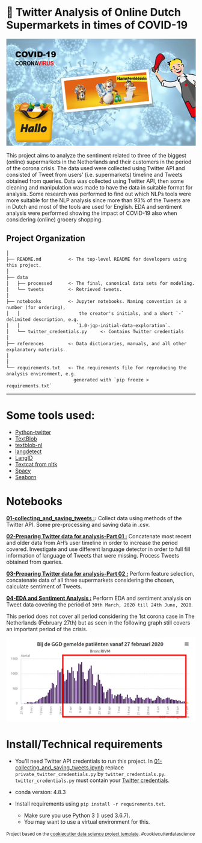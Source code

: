 🛒 **Twitter Analysis of Online Dutch Supermarkets in times of COVID-19**
==============================
![image_project_supermarket_covid](https://github.com/dpbac/twitter_analysis_online_grocery_NL/blob/master/images/image_project_supermarket_covid.JPG)

This project aims to analyze the sentiment related to three of the biggest (online) supermarkets in the Netherlands and their customers in the period of the corona crisis. The data used were collected using Twitter API and consisted of Tweet from users’ (i.e. supermarkets) timeline and Tweets obtained from queries.
Data was collected using Twitter API, then some cleaning and manipulation was made to have the data in suitable format for analysis. Some research was performed to find out which NLPs tools were more suitable for the NLP analysis since more than 93% of the Tweets are in Dutch and most of the tools are used for English. EDA and sentiment analysis were performed showing the impact of COVID-19 also when considering (online) grocery shopping. 

Project Organization
------------
    │
    ├── README.md          <- The top-level README for developers using this project.
    │
    ├── data
    │   ├── processed      <- The final, canonical data sets for modeling.
    │   └── tweets         <- Retrieved tweets.
    │
    ├── notebooks          <- Jupyter notebooks. Naming convention is a number (for ordering),
    │   │                      the creator's initials, and a short `-` delimited description, e.g.
    │   │                     `1.0-jqp-initial-data-exploration`.
    │   └── twitter_credentials.py	   <- Contains Twitter credentials
    │
    ├── references         <- Data dictionaries, manuals, and all other explanatory materials.
    │
    │
    └── requirements.txt   <- The requirements file for reproducing the analysis environment, e.g.
	                         generated with `pip freeze > requirements.txt`


--------

# Some tools used:

* [Python-twitter](https://python-twitter.readthedocs.io/en/latest/index.html)
* [TextBlob](https://textblob.readthedocs.io/en/dev/)
* [textblob-nl](https://github.com/gvisniuc/textblob-nl)
* [langdetect](https://pypi.org/project/langdetect/)
* [LangID](https://pypi.org/project/langid/1.1dev/)
* [Textcat from nltk](https://www.nltk.org/_modules/nltk/classify/textcat.html)  
* [Spacy](https://spacy.io/)
* [Seaborn](https://seaborn.pydata.org/index.html)

# Notebooks


**[01-collecting_and_saving_tweets :](https://github.com/dpbac/twitter_analysis_online_grocery_NL/blob/master/notebooks/01-collecting_and_saving_tweets.ipynb):** Collect data using methods of the Twitter API. Some pre-processing and saving data in .csv.

**[02-Preparing Twitter data for analysis-Part 01 :](https://github.com/dpbac/twitter_analysis_online_grocery_NL/blob/master/notebooks/02-Preparing%20Twitter%20data%20for%20analysis-Part%2001.ipynb)** Concatenate most recent and older data from AH’s user timeline in order to increase the period covered. Investigate and use different language detector in order to full fill information of language of Tweets that were missing. Process Tweets obtained from queries.

**[03-Preparing Twitter data for analysis-Part 02 :](https://github.com/dpbac/twitter_analysis_online_grocery_NL/blob/master/notebooks/03-Preparing%20Twitter%20data%20for%20analysis-Part%2002.ipynb)** Perform feature selection, concatenate data of all three supermarkets considering the chosen, calculate sentiment of Tweets.

**[04-EDA and Sentiment Analysis :](https://github.com/dpbac/twitter_analysis_online_grocery_NL/blob/master/notebooks/04-EDA%20and%20Sentiment%20Analysis.ipynb)** Perform EDA and sentiment analysis on Tweet data covering the period of `30th March, 2020 till 24th June, 2020`.

This period does not cover all period considering the 1st corona case in The Netherlands (February 27th) but as seen in the following 
graph still covers an important period of the crisis.

![Compare period of corona crisis and period covered by research.](https://github.com/dpbac/twitter_analysis_online_grocery_NL/blob/master/images/period_covered.png)

# Install/Technical requirements

* You'll need Twitter API credentials to run this project. In [01-collecting_and_saving_tweets.ipynb](https://github.com/dpbac/twitter_analysis_online_grocery_NL/blob/master/notebooks/01-collecting_and_saving_tweets.ipynb) replace `private_twitter_credentials.py` by `twitter_credentials.py`. `twitter_credentials.py` must contain your [Twitter 
credentials](https://developer.twitter.com/en/docs/basics/authentication/oauth-1-0a/obtaining-user-access-tokens).

* conda version: 4.8.3
* Install requirements using `pip install -r requirements.txt`.
  * Make sure you use Python 3 (I used 3.6.7).
  * You may want to use a virtual environment for this.

<p><small>Project based on the <a target="_blank" href="https://drivendata.github.io/cookiecutter-data-science/">cookiecutter data science project template</a>. #cookiecutterdatascience</small></p>
